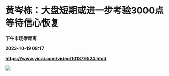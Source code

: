 # 黄岑栋：大盘短期或进一步考验3000点 等待信心恢复
**下午市场零距离**

**2023-10-19 08:17**

**https://www.yicai.com/video/101879524.html**

![](http://imgcdn.yicai.com/vms-new/2023/10/480de30e-5e8f-435f-a5c4-8d799e3aae2b_45Ck.jpg)